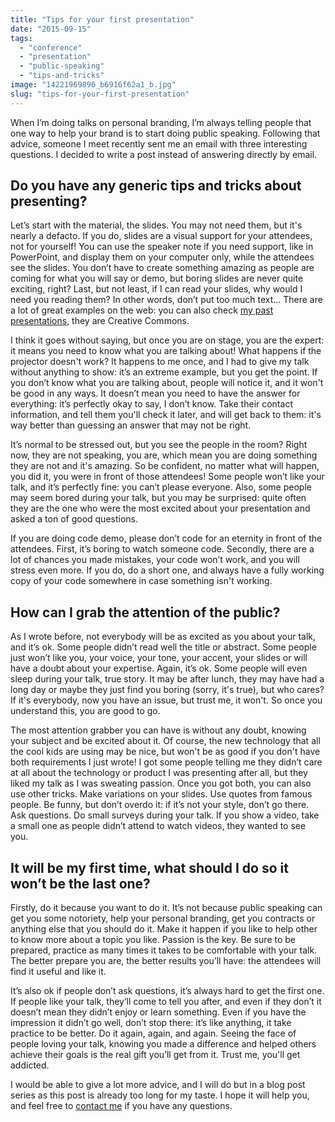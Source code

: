 ```yaml
---
title: "Tips for your first presentation"
date: "2015-09-15"
tags: 
  - "conference"
  - "presentation"
  - "public-speaking"
  - "tips-and-tricks"
image: "14221969896_b6916f62a1_b.jpg"
slug: "tips-for-your-first-presentation"
---
```


When I’m doing talks on personal branding, I’m always telling people that one way to help your brand is to start doing public speaking. Following that advice, someone I meet recently sent me an email with three interesting questions. I decided to write a post instead of answering directly by email.

## Do you have any generic tips and tricks about presenting?

Let’s start with the material, the slides. You may not need them, but it's nearly a defacto. If you do, slides are a visual support for your attendees, not for yourself! You can use the speaker note if you need support, like in PowerPoint, and display them on your computer only, while the attendees see the slides. You don’t have to create something amazing as people are coming for what you will say or demo, but boring slides are never quite exciting, right? Last, but not least, if I can read your slides, why would I need you reading them? In other words, don’t put too much text… There are a lot of great examples on the web: you can also check [my past presentations](https://www.slideshare.net/fredericharper), they are Creative Commons.

I think it goes without saying, but once you are on stage, you are the expert: it means you need to know what you are talking about! What happens if the projector doesn't work? It happens to me once, and I had to give my talk without anything to show: it’s an extreme example, but you get the point. If you don’t know what you are talking about, people will notice it, and it won't be good in any ways. It doesn’t mean you need to have the answer for everything: it’s perfectly okay to say, I don’t know. Take their contact information, and tell them you'll check it later, and will get back to them: it's way better than guessing an answer that may not be right.

It’s normal to be stressed out, but you see the people in the room? Right now, they are not speaking, you are, which mean you are doing something they are not and it's amazing. So be confident, no matter what will happen, you did it, you were in front of those attendees! Some people won’t like your talk, and it’s perfectly fine: you can’t please everyone. Also, some people may seem bored during your talk, but you may be surprised: quite often they are the one who were the most excited about your presentation and asked a ton of good questions.

If you are doing code demo, please don’t code for an eternity in front of the attendees. First, it’s boring to watch someone code. Secondly, there are a lot of chances you made mistakes, your code won’t work, and you will stress even more. If you do, do a short one, and always have a fully working copy of your code somewhere in case something isn't working.

## How can I grab the attention of the public?

As I wrote before, not everybody will be as excited as you about your talk, and it’s ok. Some people didn’t read well the title or abstract. Some people just won’t like you, your voice, your tone, your accent, your slides or will have a doubt about your expertise. Again, it’s ok. Some people will even sleep during your talk, true story. It may be after lunch, they may have had a long day or maybe they just find you boring (sorry, it's true), but who cares? If it's everybody, now you have an issue, but trust me, it won't. So once you understand this, you are good to go.

The most attention grabber you can have is without any doubt, knowing your subject and be excited about it. Of course, the new technology that all the cool kids are using may be nice, but won't be as good if you don't have both requirements I just wrote! I got some people telling me they didn’t care at all about the technology or product I was presenting after all, but they liked my talk as I was sweating passion. Once you got both, you can also use other tricks. Make variations on your slides. Use quotes from famous people. Be funny, but don’t overdo it: if it’s not your style, don’t go there. Ask questions. Do small surveys during your talk. If you show a video, take a small one as people didn’t attend to watch videos, they wanted to see you.

## It will be my first time, what should I do so it won’t be the last one?

Firstly, do it because you want to do it. It’s not because public speaking can get you some notoriety, help your personal branding, get you contracts or anything else that you should do it. Make it happen if you like to help other to know more about a topic you like. Passion is the key. Be sure to be prepared, practice as many times it takes to be comfortable with your talk. The better prepare you are, the better results you’ll have: the attendees will find it useful and like it.

It’s also ok if people don’t ask questions, it’s always hard to get the first one. If people like your talk, they’ll come to tell you after, and even if they don’t it doesn’t mean they didn’t enjoy or learn something. Even if you have the impression it didn’t go well, don’t stop there: it’s like anything, it take practice to be better. Do it again, again, and again. Seeing the face of people loving your talk, knowing you made a difference and helped others achieve their goals is the real gift you’ll get from it. Trust me, you'll get addicted.

I would be able to give a lot more advice, and I will do but in a blog post series as this post is already too long for my taste. I hope it will help you, and feel free to [contact me](mailto:fharper@oocz.net) if you have any questions.
